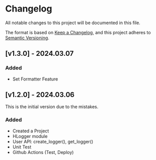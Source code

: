 # Changelog

All notable changes to this project will be documented in this file.

The format is based on [Keep a Changelog](https://keepachangelog.com/en/1.1.0/),
and this project adheres to [Semantic Versioning](https://semver.org/spec/v2.0.0.html).

## [v1.3.0] - 2024.03.07

### Added

- Set Formatter Feature

## [v1.2.0] - 2024.03.06

This is the initial version due to the mistakes.

### Added

- Created a Project
- HLogger module
- User API: create_logger(), get_logger()
- Unit Test
- Github Actions (Test, Deploy)
